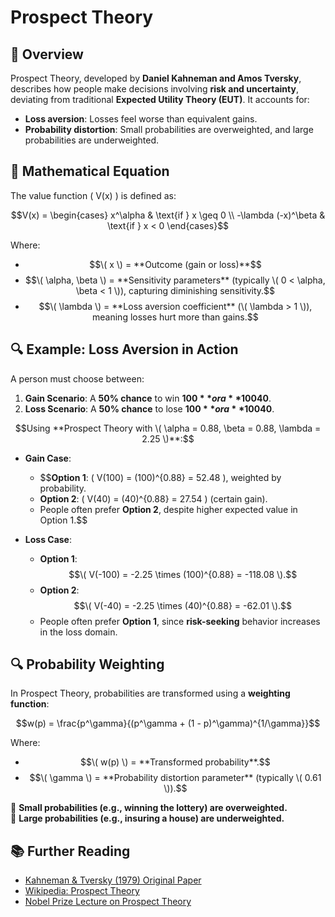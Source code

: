 # Prospect Theory

## 📌 Overview
Prospect Theory, developed by **Daniel Kahneman and Amos Tversky**, describes how people make decisions involving **risk and uncertainty**, deviating from traditional **Expected Utility Theory (EUT)**. It accounts for:
- **Loss aversion**: Losses feel worse than equivalent gains.
- **Probability distortion**: Small probabilities are overweighted, and large probabilities are underweighted.

## 📖 Mathematical Equation
The value function \( V(x) \) is defined as:


$$V(x) =
\begin{cases}
x^\alpha & \text{if } x \geq 0 \\
-\lambda (-x)^\beta & \text{if } x < 0
\end{cases}$$

Where:
- $$\( x \) = **Outcome (gain or loss)**$$
- $$\( \alpha, \beta \) = **Sensitivity parameters** (typically \( 0 < \alpha, \beta < 1 \)), capturing diminishing sensitivity.$$
- $$\( \lambda \) = **Loss aversion coefficient** (\( \lambda > 1 \)), meaning losses hurt more than gains.$$

## 🔍 Example: Loss Aversion in Action
A person must choose between:

1. **Gain Scenario**:  A **50% chance** to win **$100** or a **100% chance** to win **$40**.
2. **Loss Scenario**: A **50% chance** to lose **$100** or a **100% chance** to lose **$40**.

$$Using **Prospect Theory with \( \alpha = 0.88, \beta = 0.88, \lambda = 2.25 \)**:$$

- **Gain Case**:
  - $$**Option 1**: \( V(100) = (100)^{0.88} = 52.48 \), weighted by probability.
  - **Option 2**: \( V(40) = (40)^{0.88} = 27.54 \) (certain gain).
  - People often prefer **Option 2**, despite higher expected value in Option 1.$$

- **Loss Case**:
  - **Option 1**: $$\( V(-100) = -2.25 \times (100)^{0.88} = -118.08 \).$$
  - **Option 2**: $$\( V(-40) = -2.25 \times (40)^{0.88} = -62.01 \).$$
  - People often prefer **Option 1**, since **risk-seeking** behavior increases in the loss domain.

## 🔍 Probability Weighting
In Prospect Theory, probabilities are transformed using a **weighting function**:

$$w(p) = \frac{p^\gamma}{(p^\gamma + (1 - p)^\gamma)^{1/\gamma}}$$

Where:
- $$\( w(p) \) = **Transformed probability**.$$
- $$\( \gamma \) = **Probability distortion parameter** (typically \( 0.61 \)).$$

🔹 **Small probabilities (e.g., winning the lottery) are overweighted.**  
🔹 **Large probabilities (e.g., insuring a house) are underweighted.**

## 📚 Further Reading
- [Kahneman & Tversky (1979) Original Paper](https://www.jstor.org/stable/1833352)
- [Wikipedia: Prospect Theory](https://en.wikipedia.org/wiki/Prospect_theory)
- [Nobel Prize Lecture on Prospect Theory](https://www.nobelprize.org/uploads/2018/06/kahneman-lecture.pdf)
